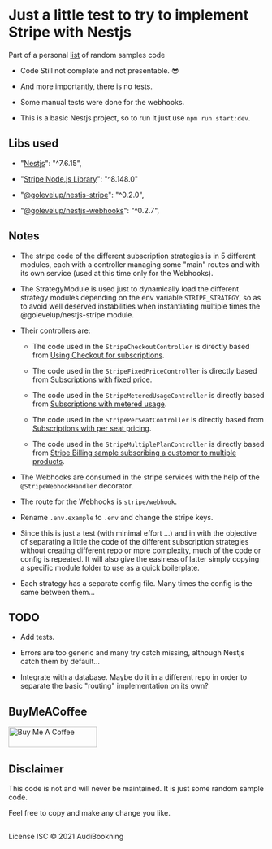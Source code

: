 # Just a little test to try to implement Stripe with Nestjs

Part of a personal [list](https://github.com/audiBookning/samples-code-ressource-list) of random samples code

- Code Still not complete and not presentable. 😎

- And more importantly, there is no tests.

- Some manual tests were done for the webhooks.

- This is a basic Nestjs project, so to run it just use `npm run start:dev`.

## Libs used

- "[Nestjs](https://github.com/nestjs/nest)": "^7.6.15",

- "[Stripe Node.js Library](https://github.com/stripe/stripe-node)": "^8.148.0"

- "[@golevelup/nestjs-stripe](https://github.com/golevelup/nestjs/tree/master/packages/stripe)": "^0.2.0",

- "[@golevelup/nestjs-webhooks](https://github.com/golevelup/nestjs/tree/master/packages/webhooks)": "^0.2.7",

## Notes

- The stripe code of the different subscription strategies is in 5 different modules, each with a controller managing some "main" routes and with its own service (used at this time only for the Webhooks).

- The StrategyModule is used just to dynamically load the different strategy modules depending on the env variable `STRIPE_STRATEGY`, so as to avoid well deserved instabilities when instantiating multiple times the @golevelup/nestjs-stripe module.

- Their controllers are:

  - The code used in the `StripeCheckoutController` is directly based from [Using Checkout for subscriptions](https://github.com/stripe-samples/checkout-single-subscription/).

  - The code used in the `StripeFixedPriceController` is directly based from [Subscriptions with fixed price](https://github.com/stripe-samples/subscription-use-cases/tree/master/fixed-price-subscriptions/).

  - The code used in the `StripeMeteredUsageController` is directly based from [Subscriptions with metered usage](https://github.com/stripe-samples/subscription-use-cases/tree/master/usage-based-subscriptions).

  - The code used in the `StripePerSeatController` is directly based from [Subscriptions with per seat pricing](https://github.com/stripe-samples/subscription-use-cases/tree/master/per-seat-subscriptions).

  - The code used in the `StripeMultiplePlanController` is directly based from [Stripe Billing sample subscribing a customer to multiple products](https://github.com/stripe-samples/charging-for-multiple-plan-subscriptions).

- The Webhooks are consumed in the stripe services with the help of the `@StripeWebhookHandler` decorator.

- The route for the Webhooks is `stripe/webhook`.

- Rename `.env.example` to `.env` and change the stripe keys.

- Since this is just a test (with minimal effort ...) and in with the objective of separating a little the code of the different subscription strategies without creating different repo or more complexity, much of the code or config is repeated. It will also give the easiness of latter simply copying a specific module folder to use as a quick boilerplate.

- Each strategy has a separate config file. Many times the config is the same between them...

## TODO

- Add tests.

- Errors are too generic and many try catch missing, although Nestjs catch them by default...

- Integrate with a database. Maybe do it in a different repo in order to separate the basic "routing" implementation on its own?

## BuyMeACoffee

<a href="https://www.buymeacoffee.com/audiobookning" target="_blank"><img src="https://cdn.buymeacoffee.com/buttons/default-orange.png" alt="Buy Me A Coffee" height="41" width="174"></a>

## Disclaimer

This code is not and will never be maintained. It is just some random sample code.

Feel free to copy and make any change you like.

##

License
ISC © 2021 AudiBookning
